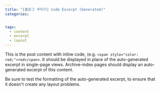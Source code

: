 ```yaml
---
title: "[블로그 꾸미기] Code Excerpt (Generated)"
categories: 


tags:
  - content
  - excerpt
  - layout
---
```


This is the post content with inline code, (e.g. `<span style="color: red;">red</span>`. It should be displayed in place of the auto-generated excerpt in single-page views. Archive-index pages should display an auto-generated excerpt of this content.

Be sure to test the formatting of the auto-generated excerpt, to ensure that it doesn't create any layout problems.